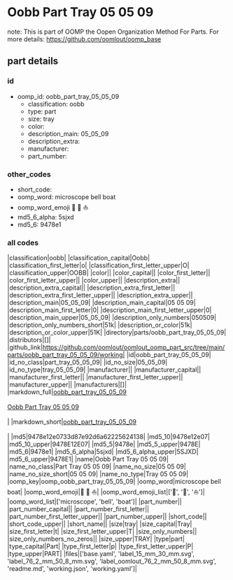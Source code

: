 # Oobb Part Tray 05 05 09  

note: This is part of OOMP the Oopen Organization Method For Parts. For more details: https://github.com/oomlout/oomp_base

##  part details





### id
* oomp_id: oobb_part_tray_05_05_09
  * classification: oobb
  * type: part
  * size: tray
  * color: 
  * description_main: 05_05_09
  * description_extra: 
  * manufacturer: 
  * part_number: 

### other_codes
* short_code: 
* oomp_word: microscope bell boat
* oomp_word_emoji :microscope: :bell: :boat:
* md5_6_alpha: 5sjxd
* md5_6: 9478e1

### all codes 
|classification|oobb|
|classification_capital|Oobb|
|classification_first_letter|o|
|classification_first_letter_upper|O|
|classification_upper|OOBB|
|color||
|color_capital||
|color_first_letter||
|color_first_letter_upper||
|color_upper||
|description_extra||
|description_extra_capital||
|description_extra_first_letter||
|description_extra_first_letter_upper||
|description_extra_upper||
|description_main|05_05_09|
|description_main_capital|05 05 09|
|description_main_first_letter|0|
|description_main_first_letter_upper|0|
|description_main_upper|05_05_09|
|description_only_numbers|050509|
|description_only_numbers_short|51k|
|description_or_color|51k|
|description_or_color_upper|51K|
|directory|parts/oobb_part_tray_05_05_09|
|distributors|[]|
|github_link|https://github.com/oomlout/oomlout_oomp_part_src/tree/main/parts/oobb_part_tray_05_05_09/working|
|id|oobb_part_tray_05_05_09|
|id_no_class|part_tray_05_05_09|
|id_no_size|05_05_09|
|id_no_type|tray_05_05_09|
|manufacturer||
|manufacturer_capital||
|manufacturer_first_letter||
|manufacturer_first_letter_upper||
|manufacturer_upper||
|manufacturers|[]|
|markdown_full|[oobb_part_tray_05_05_09](https://github.com/oomlout/oomlout_oomp_part_src/tree/main/parts/oobb_part_tray_05_05_09/working)<br>[](https://github.com/oomlout/oomlout_oomp_part_src/tree/main/parts/oobb_part_tray_05_05_09/working)<br>[Oobb Part Tray 05 05 09](https://github.com/oomlout/oomlout_oomp_part_src/tree/main/parts/oobb_part_tray_05_05_09/working)<br><br>|
|markdown_short|[oobb_part_tray_05_05_09](https://github.com/oomlout/oomlout_oomp_part_src/tree/main/parts/oobb_part_tray_05_05_09/working)<br><br>|
|md5|9478e12e0733d87e92d6a62225624138|
|md5_10|9478e12e07|
|md5_10_upper|9478E12E07|
|md5_5|9478e|
|md5_5_upper|9478E|
|md5_6|9478e1|
|md5_6_alpha|5sjxd|
|md5_6_alpha_upper|5SJXD|
|md5_6_upper|9478E1|
|name|Oobb Part Tray 05 05 09|
|name_no_class|Part Tray 05 05 09|
|name_no_size|05 05 09|
|name_no_size_short|05 05 09|
|name_no_type|Tray 05 05 09|
|oomp_key|oomp_oobb_part_tray_05_05_09|
|oomp_word|microscope bell boat|
|oomp_word_emoji|:microscope: :bell: :boat:|
|oomp_word_emoji_list|[':microscope:', ':bell:', ':boat:']|
|oomp_word_list|['microscope', 'bell', 'boat']|
|part_number||
|part_number_capital||
|part_number_first_letter||
|part_number_first_letter_upper||
|part_number_upper||
|short_code||
|short_code_upper||
|short_name||
|size|tray|
|size_capital|Tray|
|size_first_letter|t|
|size_first_letter_upper|T|
|size_only_numbers||
|size_only_numbers_no_zeros||
|size_upper|TRAY|
|type|part|
|type_capital|Part|
|type_first_letter|p|
|type_first_letter_upper|P|
|type_upper|PART|
|files|['base.yaml', 'label_15_mm_30_mm.svg', 'label_76_2_mm_50_8_mm.svg', 'label_oomlout_76_2_mm_50_8_mm.svg', 'readme.md', 'working.json', 'working.yaml']|
